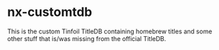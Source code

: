 # nx-customtdb
This is the custom Tinfoil TitleDB containing homebrew titles and some other stuff that is/was missing from the official TitleDB.
